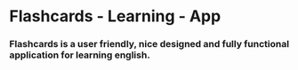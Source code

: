 # Flashcards - Learning - App
### Flashcards is a user friendly, nice designed and fully functional application for learning english. 
